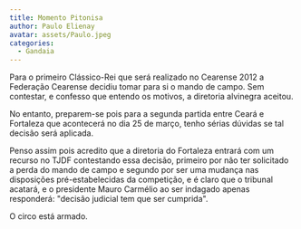 ```yaml
---
title: Momento Pitonisa
author: Paulo Elienay
avatar: assets/Paulo.jpeg
categories:
  - Gandaia
---
```

Para o primeiro Clássico-Rei que será realizado no Cearense 2012 a Federação Cearense decidiu tomar para si o mando de campo. Sem contestar, e confesso que entendo os motivos, a diretoria alvinegra aceitou.

No entanto, preparem-se pois para a segunda partida entre Ceará e Fortaleza que acontecerá no dia 25 de março, tenho sérias dúvidas se tal decisão será aplicada.

Penso assim pois acredito que a diretoria do Fortaleza entrará com um recurso no TJDF contestando essa decisão, primeiro por não ter solicitado a perda do mando de campo e segundo por ser uma mudança nas disposições pré-estabelecidas da competição, e é claro que o tribunal acatará, e o presidente Mauro Carmélio ao ser indagado apenas responderá: "decisão judicial tem que ser cumprida".

O circo está armado.
